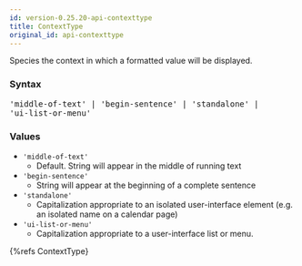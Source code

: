```yaml
---
id: version-0.25.20-api-contexttype
title: ContextType
original_id: api-contexttype
---
```


Species the context in which a formatted value will be displayed.

### Syntax

<pre class="syntax">
'middle-of-text' | 'begin-sentence' | 'standalone' |
'ui-list-or-menu'
</pre>


### Values

 - `'middle-of-text'`
   - Default. String will appear in the middle of running text
 - `'begin-sentence'`
   - String will appear at the beginning of a complete sentence
 - `'standalone'`
   - Capitalization appropriate to an isolated user-interface element (e.g. an isolated name on a calendar page)
 - `'ui-list-or-menu'`
   - Capitalization appropriate to a user-interface list or menu.

{%refs ContextType}